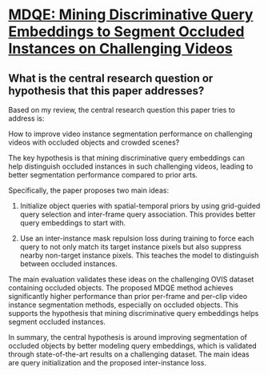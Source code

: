 # [MDQE: Mining Discriminative Query Embeddings to Segment Occluded   Instances on Challenging Videos](https://arxiv.org/abs/2303.14395)

## What is the central research question or hypothesis that this paper addresses?

 Based on my review, the central research question this paper tries to address is:

How to improve video instance segmentation performance on challenging videos with occluded objects and crowded scenes? 

The key hypothesis is that mining discriminative query embeddings can help distinguish occluded instances in such challenging videos, leading to better segmentation performance compared to prior arts.

Specifically, the paper proposes two main ideas:

1. Initialize object queries with spatial-temporal priors by using grid-guided query selection and inter-frame query association. This provides better query embeddings to start with.

2. Use an inter-instance mask repulsion loss during training to force each query to not only match its target instance pixels but also suppress nearby non-target instance pixels. This teaches the model to distinguish between occluded instances.

The main evaluation validates these ideas on the challenging OVIS dataset containing occluded objects. The proposed MDQE method achieves significantly higher performance than prior per-frame and per-clip video instance segmentation methods, especially on occluded objects. This supports the hypothesis that mining discriminative query embeddings helps segment occluded instances.

In summary, the central hypothesis is around improving segmentation of occluded objects by better modeling query embeddings, which is validated through state-of-the-art results on a challenging dataset. The main ideas are query initialization and the proposed inter-instance loss.

